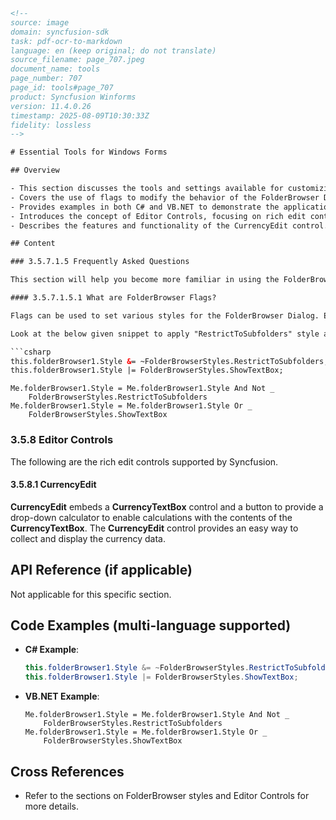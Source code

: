 ```html
<!-- 
source: image
domain: syncfusion-sdk
task: pdf-ocr-to-markdown
language: en (keep original; do not translate)
source_filename: page_707.jpeg
document_name: tools
page_number: 707
page_id: tools#page_707
product: Syncfusion Winforms
version: 11.4.0.26
timestamp: 2025-08-09T10:30:33Z
fidelity: lossless
-->

# Essential Tools for Windows Forms

## Overview

- This section discusses the tools and settings available for customizing the FolderBrowser control in Windows Forms.
- Covers the use of flags to modify the behavior of the FolderBrowser Dialog.
- Provides examples in both C# and VB.NET to demonstrate the application of specific FolderBrowser styles.
- Introduces the concept of Editor Controls, focusing on rich edit controls supported by Syncfusion.
- Describes the features and functionality of the CurrencyEdit control.

## Content

### 3.5.7.1.5 Frequently Asked Questions

This section will help you become more familiar in using the FolderBrowser control.

#### 3.5.7.1.5.1 What are FolderBrowser Flags?

Flags can be used to set various styles for the FolderBrowser Dialog. Each style has its own behavior, and these styles can be added or removed to get the desired style for the FolderBrowser Dialog.

Look at the below given snippet to apply "RestrictToSubfolders" style and to remove the "ShowTextBox" style for the FolderBrowser Dialog.

```csharp
this.folderBrowser1.Style &= ~FolderBrowserStyles.RestrictToSubfolders;
this.folderBrowser1.Style |= FolderBrowserStyles.ShowTextBox;
```

```vb.net
Me.folderBrowser1.Style = Me.folderBrowser1.Style And Not _
    FolderBrowserStyles.RestrictToSubfolders
Me.folderBrowser1.Style = Me.folderBrowser1.Style Or _
    FolderBrowserStyles.ShowTextBox
```

### 3.5.8 Editor Controls

The following are the rich edit controls supported by Syncfusion.

#### 3.5.8.1 CurrencyEdit

**CurrencyEdit** embeds a **CurrencyTextBox** control and a button to provide a drop-down calculator to enable calculations with the contents of the **CurrencyTextBox**. The **CurrencyEdit** control provides an easy way to collect and display the currency data.

## API Reference (if applicable)

Not applicable for this specific section.

## Code Examples (multi-language supported)

- **C# Example**:
  ```csharp
  this.folderBrowser1.Style &= ~FolderBrowserStyles.RestrictToSubfolders;
  this.folderBrowser1.Style |= FolderBrowserStyles.ShowTextBox;
  ```

- **VB.NET Example**:
  ```vb.net
  Me.folderBrowser1.Style = Me.folderBrowser1.Style And Not _
      FolderBrowserStyles.RestrictToSubfolders
  Me.folderBrowser1.Style = Me.folderBrowser1.Style Or _
      FolderBrowserStyles.ShowTextBox
  ```

## Cross References

- Refer to the sections on FolderBrowser styles and Editor Controls for more details.

<!-- tags: [Syncfusion Winforms, Editor Controls, FolderBrowser, CurrencyEdit] keywords: [FolderBrowser control, FolderBrowserDialog, FolderBrowserFlags, CurrencyTextBox, CurrencyEdit, editor controls, control styles] -->
```